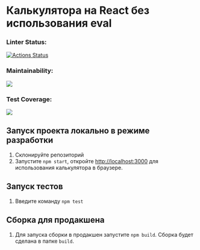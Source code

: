 # Калькулятора на React без использования eval

### Linter Status:
[![Actions Status](https://github.com/kuznevia/calc/workflows/Linter/badge.svg)](https://github.com/kuznevia/calc/actions)

### Maintainability:
<a href="https://codeclimate.com/github/kuznevia/calc/maintainability"><img src="https://api.codeclimate.com/v1/badges/f660c37f4f9bf8076f59/maintainability" /></a>

### Test Coverage: 
<a href="https://codeclimate.com/github/kuznevia/calc/test_coverage"><img src="https://api.codeclimate.com/v1/badges/f660c37f4f9bf8076f59/test_coverage" /></a>

## Запуск проекта локально в режиме разработки

1. Склонируйте репозиторий
2. Запустите `npm start`, откройте [http://localhost:3000](http://localhost:3000) для использования калькулятора в браузере.

## Запуск тестов

1. Введите команду `npm test`

## Сборка для продакшена

1. Для запуска сборки в продакшен запустите `npm build`. Сборка будет сделана в папке `build`.